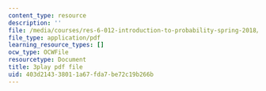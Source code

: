 ```yaml
---
content_type: resource
description: ''
file: /media/courses/res-6-012-introduction-to-probability-spring-2018/403d214338011a67fda7be72c19b266b_mHj4A1gh_ws.pdf
file_type: application/pdf
learning_resource_types: []
ocw_type: OCWFile
resourcetype: Document
title: 3play pdf file
uid: 403d2143-3801-1a67-fda7-be72c19b266b
---
```

